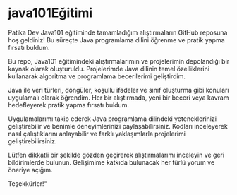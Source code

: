 # java101Eğitimi
Patika Dev Java101 eğitiminde tamamladığım alıştırmaların GitHub reposuna hoş geldiniz! Bu süreçte Java programlama dilini öğrenme ve pratik yapma fırsatı buldum.

Bu repo, Java101 eğitimindeki alıştırmalarımın ve projelerimin depolandığı bir kaynak olarak oluşturuldu. Projelerimde Java dilinin temel özelliklerini kullanarak algoritma ve programlama becerilerimi geliştirdim.

Java ile veri türleri, döngüler, koşullu ifadeler ve sınıf oluşturma gibi konuları uygulamalı olarak öğrendim. Her bir alıştırmada, yeni bir beceri veya kavram hedefleyerek pratik yapma fırsatı buldum.

Uygulamalarımı takip ederek Java programlama dilindeki yeteneklerinizi geliştirebilir ve benimle deneyimlerinizi paylaşabilirsiniz. Kodları inceleyerek nasıl çalıştıklarını anlayabilir ve farklı yaklaşımlarla projelerimi geliştirebilirsiniz.

Lütfen dikkatli bir şekilde gözden geçirerek alıştırmalarımı inceleyin ve geri bildirimlerde bulunun. Gelişimime katkıda bulunacak her türlü yorum ve öneriye açığım.

Teşekkürler!"







